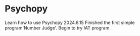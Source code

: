 # Psychopy
 Learn how to use Psychopy
 2024.6.15
     Finished the first simple program'Number Judge'.
     Begin to try IAT program.
